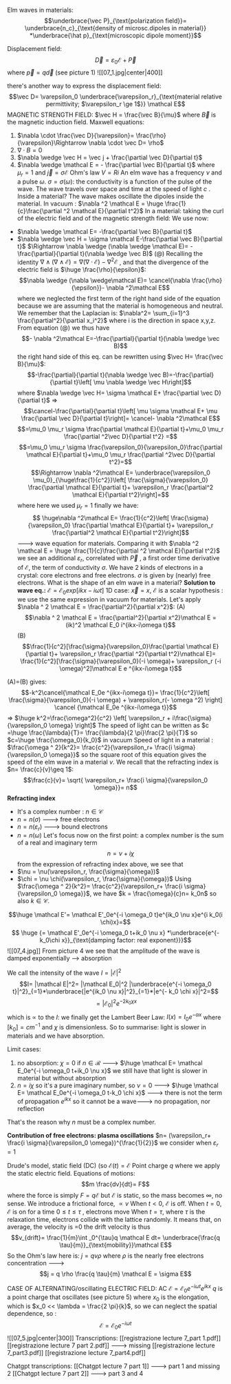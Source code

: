 Elm waves in materials:
$$\underbrace{\vec P}_{\text{polarization field}}= \underbrace{n_c}_{\text{density of microsc.dipoles in material}} *\underbrace{\hat p}_{\text{microscopic dipole moment}}$$

Displacement field: $$\vec D = \varepsilon_0 \mathcal E + \vec P$$
where $\vec p= q \vec d$ (see picture 1)
![[07_1.jpg|center|400]]

there's another way to express the displacement field: $$\vec D= \varepsilon_0 \underbrace{\varepsilon_r}_{\text{material relative permittivity; $\varepsilon_r \ge 1$}} \mathcal E$$
MAGNETIC STRENGTH FIELD:  $\vec H = \frac{\vec B}{\mu}$ where $\vec B$ is the magnetic induction field.
Maxwell equations:
1) $\nabla \cdot \frac{\vec D}{\varepsilon}= \frac{\rho}{\varepsilon}\Rightarrow \nabla \cdot \vec D= \rho$
2) $\nabla \cdot B = 0$
3) $\nabla \wedge \vec H = \vec j + \frac{\partial \vec D}{\partial t}$
4) $\nabla \wedge \mathcal E = - \frac{\partial \vec B}{\partial t}$
where $\mu_r = 1$ and $\vec j = \sigma \mathcal E$
Ohm's law $V=Ri$
An elm wave has a frequency $\nu$ and a pulse $\omega$. $\sigma= \sigma(\omega)$: the conductivity is a function of the pulse of the wave.
The wave travels over space and time at the speed of light $c$ . Inside a material? The wave makes oscillate the dipoles inside the material.
In vacuum : $\nabla ^2 \mathcal E = \huge \frac{1}{c}\frac{\partial ^2 \mathcal E}{\partial t^2}$ 
In a material: taking the curl of the electric field and of the magnetic strength field:
We use now:
- $\nabla \wedge \mathcal E= -\frac{\partial \vec B}{\partial t}$
- $\nabla \wedge \vec H = \sigma \mathcal E-\frac{\partial \vec B}{\partial t}$ 
$\Rightarrow \nabla \wedge (\nabla \wedge \mathcal E)= -\frac{\partial}{\partial t}(\nabla \wedge \vec B)$    (@) 
Recalling the identity  $\nabla \wedge (\nabla \wedge\mathcal E)= \nabla(\nabla \cdot \mathcal E)- \nabla^2 \mathcal E$ , and that the divergence of the electric field is $\huge \frac{\rho}{\epsilon}$: 
$$\nabla \wedge (\nabla \wedge\mathcal E)= \cancel{\nabla  \frac{\rho}{\epsilon}}- \nabla ^2\mathcal E$$
where we neglected the first term of the right hand side of the equation because we are assuming that the material is homogeneous and neutral.
We remember that the Laplacian is: $\nabla^2= \sum_{i=1}^3 \frac{\partial^2}{\partial x_i^2}$ where i is the direction in space x,y,z.
From equation (@) we thus have $$- \nabla ^2\mathcal E=-\frac{\partial}{\partial t}(\nabla \wedge \vec B)$$
the right hand side of this eq. can be rewritten using  $\vec H= \frac{\vec B}{\mu}$:$$-\frac{\partial}{\partial t}(\nabla \wedge \vec B)=-\frac{\partial}{\partial t}\left[ \mu \nabla \wedge \vec H\right]$$
where $\nabla \wedge \vec H= \sigma \mathcal E+ \frac{\partial \vec D}{\partial t}$ 
$\Rightarrow$ $$\cancel-\frac{\partial}{\partial t}\left[ \mu \sigma \mathcal E+ \mu \frac{\partial \vec D}{\partial t}\right]= \cancel- \nabla ^2\mathcal E$$
$$=\mu_0 \mu_r \sigma \frac{\partial \mathcal E}{\partial t}+\mu_0 \mu_r \frac{\partial ^2\vec D}{\partial t^2} =$$
$$=\mu_0 \mu_r \sigma \frac{\varepsilon_0}{\varepsilon_0}\frac{\partial \mathcal E}{\partial t}+\mu_0 \mu_r \frac{\partial ^2\vec D}{\partial t^2}=$$
$$\Rightarrow \nabla ^2\mathcal E= \underbrace{\varepsilon_0 \mu_0}_{\huge\frac{1}{c^2}}\left[ \frac{\sigma}{\varepsilon_0} \frac{\partial \mathcal E}{\partial t}+ \varepsilon_r \frac{\partial^2 \mathcal E}{\partial t^2}\right]=$$
where here we used $\mu_r =1$
finally we have: $$ \huge\nabla ^2\mathcal E= \frac{1}{c^2}\left[ \frac{\sigma}{\varepsilon_0} \frac{\partial \mathcal E}{\partial t}+ \varepsilon_r \frac{\partial^2 \mathcal E}{\partial t^2}\right]$$
---> wave equation for materials.
 Comparing it with $\nabla ^2 \mathcal E = \huge \frac{1}{c}\frac{\partial ^2 \mathcal E}{\partial t^2}$ we see an additional $\varepsilon_r$, correlated with $\vec P$ , a first order time derivative of $\mathcal E$, the term of conductivity $\sigma$. 
 We have 2 kinds of electrons in a crystal: core electrons and free electrons. $\sigma$ is given by (nearly) free electrons. 
 What is the shape of an elm wave in a material?
**Solution to wave eq.:**
$\mathcal E= \mathcal E_0 exp [ikx-i\omega t]$ 
1D case: $\vec x= x$, $\mathcal E$ is a scalar
hypothesis : we use the same expression in vacuum for materials.
Let's apply $\nabla ^ 2 \mathcal E = \frac{\partial^2}{\partial x^2}$:
(A)$$\nabla ^ 2 \mathcal E = \frac{\partial^2}{\partial x^2}\mathcal E = (ik)^2 \mathcal E_0 i^{ikx-i\omega t}$$
(B)$$\frac{1}{c^2}[\frac{\sigma}{\varepsilon_0}\frac{\partial \mathcal E}{\partial t}+ \varepsilon_r \frac{\partial ^2}{\partial t^2}\mathcal E]= \frac{1}{c^2}[\frac{\sigma}{\varepsilon_0}(-i \omega)+ \varepsilon_r (-i \omega)^2]\mathcal E e ^{ikx-i\omega t}$$


(A)=(B) gives: $$-k^2\cancel{\mathcal E_0e ^{ikx-i\omega t}}= \frac{1}{c^2}\left[ \frac{\sigma}{\varepsilon_0}(-i \omega) + \varepsilon_r(- \omega ^2) \right] \cancel {\mathcal E_0e ^{ikx-i\omega t}}$$
$\Rightarrow$ $\huge k^2=\frac{\omega^2}{c^2} \left[ \varepsilon_r + i\frac{\sigma}{\varepsilon_0 \omega} \right]$
The speed of light can be written as $c =\huge  \frac{\lambda}{T}= \frac{\lambda}{2 \pi}\frac{2 \pi}{T}$ so $c=\huge  \frac{\omega_0}{k_0}$ in vacuum
Speed of light in a material : $\frac{\omega ^ 2}{k^2}= \frac{c^2}{\varepsilon_r+ \frac{i \sigma}{\varepsilon_0 \omega}}$  so the square root of this equation gives the speed of the elm wave in a material $v$. We recall that the refracting index is $n= \frac{c}{v}\geq 1$:$$\frac{c}{v}= \sqrt{ \varepsilon_r+ \frac{i \sigma}{\varepsilon_0 \omega}}= n$$
**Refracting index**
- It's a complex number : $n \in \mathcal C$ 
- $n=n(\sigma)$   ---> free electrons
-  $n=n(\varepsilon_r)$ ---> bound electrons
- $n=n(\omega)$
Let's focus now on the first point: a complex number is the sum of a real and imaginary term$$n = \nu + i \chi$$ from the expression of refracting index above, we see that 
- $\nu = \nu(\varepsilon_r, \frac{\sigma}{\omega})$
- $\chi = \nu \chi(\varepsilon_r, \frac{\sigma}{\omega})$
Using $\frac{\omega ^ 2}{k^2}= \frac{c^2}{\varepsilon_r+ \frac{i \sigma}{\varepsilon_0 \omega}}$, we have $k = \frac{\omega}{c}n= k_0n$ so also $k \in \mathcal C$. 

$$\huge \mathcal E'=  \mathcal E'_0e^{-i \omega_0 t}e^{ik_0 \nu x}e^{i k_0(i \chi)x}=$$
$$ \huge {= \mathcal E'_0e^{-i \omega_0 t+ik_0 \nu x} *\underbrace{e^{-k_0\chi x}}_{\text{damping factor: real exponent}}}$$
![[07_4.jpg]]
From picture 4 we see that the amplitude of the wave is damped exponentially --> absorption

We call the intensity of the wave $I = |\mathcal E|^2$ 
$$I= |\mathcal E|^2= |\mathcal E_0|^2 |\underbrace{e^{-i \omega_0 t}|^2}_{=1}*\underbrace{|e^{ik_0 \nu x}|^2}_{=1}*|e^{- k_0 \chi x}|^2=$$
$$=|\mathcal E_0|^2e^{-2k_0 \chi x}$$
which is $\propto$ to the $I$:  we finally get the Lambert Beer Law: $I(x)= I_0 e^{- \alpha x}$
where $[k_0]= cm^{-1}$ and $\chi$ is dimensionless.
So to summarise: light is slower in materials and we have absorption.

Limit cases:
1) no absorption: $\chi = 0$ if $n \in \mathcal R$ ---> $\huge \mathcal E=  \mathcal E_0e^{-i \omega_0 t+ik_0 \nu x}$ we still have that light is slower in material but without absorption
2) $n=i \chi$ so it's a pure imaginary number, so $\nu=0$ ---> $\huge \mathcal E=  \mathcal E_0e^{-i \omega_0 t-k_0 \chi x}$ ---> there is not the term of propagation $e^{ikx}$ so it cannot be a wave---> no propagation, nor reflection

That's the reason why $n$ must be a complex number. 

**Contribution of free electrons: plasma oscillations**
$n= (\varepsilon_r+ \frac{i \sigma}{\varepsilon_0 \omega})^{\frac{1}{2}}$ we consider when $\varepsilon_r = 1$ 

Drude's model, static field (DC) (so $\mathcal E (t)= \mathcal E$
Point charge $q$ where we apply the static electric field.
Equations of motions: $$m \frac{dv}{dt}= F$$
where the force is simply $F= q \mathcal E$ but $\mathcal E$ is static, so the mass becomes $\infty$, no sense.
We introduce a frictional force, $\propto v$
When $t<0$, $\mathcal E$ is off.
When $t=0$, $\mathcal E$ is on
for a time $0 \leq t \leq \tau$ , electrons move
When $t= \tau$, where  $\tau$ is the relaxation time, electrons collide with the lattice randomly. It means that, on average, the velocity is =0
the drift velocity is thus $$v_{drift}= \frac{1}{m}\int _0^{\tau}q \mathcal E dt= \underbrace{\frac{q \tau}{m}}_{\text{mobility}}\mathcal E$$
So the Ohm's law here is:
$j = qv \rho$ where $\rho$ is the nearly free electrons concentration ---> $$j = q \rho \frac{q \tau}{m} \mathcal E = \sigma E$$

CASE OF ALTERNATING/oscillating ELECTRIC FIELD: AC
$\mathcal E= \mathcal E_0 e^{-i \omega t} e^{i k x}$
$q$ is a point charge that oscillates (see picture 5) where $x_0$ is the elongation, which is $x_0 << \lambda = \frac{2 \pi}{k}$, so we can neglect the spatial dependence, so : $$\mathcal E = \mathcal E_0 e^{-i \omega t}$$
![[07_5.jpg|center|300]]
Transcriptions:
[[registrazione lecture 7_part 1.pdf]]
[[registrazione lecture 7 part 2.pdf]]  ---> missing
[[registrazione lecture 7_part3.pdf]]
[[registrazione lecture 7_part4.pdf]]

Chatgpt transcriptions:
[[Chatgpt lecture 7 part 1]] --->  part 1 and missing 2
[[Chatgpt lecture 7 part 2]]  ---> part 3 and 4